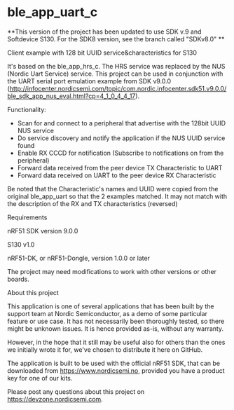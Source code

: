 ble_app_uart_c
==============
**This version of the project has been updated to use SDK v.9 and Softdevice S130. For the SDK8 version, see the branch called "SDKv8.0" **

Client example with 128 bit UUID service&amp;characteristics for S130

It's based on the ble_app_hrs_c. The HRS service was replaced by the NUS (Nordic Uart Service) service.
This project can be used in conjunction with the UART serial port emulation example from SDK v9.0.0 (http://infocenter.nordicsemi.com/topic/com.nordic.infocenter.sdk51.v9.0.0/ble_sdk_app_nus_eval.html?cp=4_1_0_4_4_17).

Functionality:
- Scan for and connect to a peripheral that advertise with the 128bit UUID NUS service
- Do service discovery and notify the application if the NUS UUID service found
- Enable RX CCCD for notification (Subscribe to notifications on from the peripheral)
- Forward data received from the peer device TX Characteristic to UART
- Forward data received on UART to the peer device RX Characteristic

Be noted that the Characteristic's names and UUID were copied from the original ble_app_uart so that the 2 examples matched.
It may not match with the description of the RX and TX characteristics (reversed)


Requirements


nRF51 SDK version 9.0.0

S130 v1.0 

nRF51-DK, or nRF51-Dongle, version 1.0.0 or later

The project may need modifications to work with other versions or other boards.



About this project

This application is one of several applications that has been built by the support team at Nordic Semiconductor, as a demo of some particular feature or use case. It has not necessarily been thoroughly tested, so there might be unknown issues. It is hence provided as-is, without any warranty.

However, in the hope that it still may be useful also for others than the ones we initially wrote it for, we've chosen to distribute it here on GitHub.

The application is built to be used with the official nRF51 SDK, that can be downloaded from https://www.nordicsemi.no, provided you have a product key for one of our kits.

Please post any questions about this project on https://devzone.nordicsemi.com.
